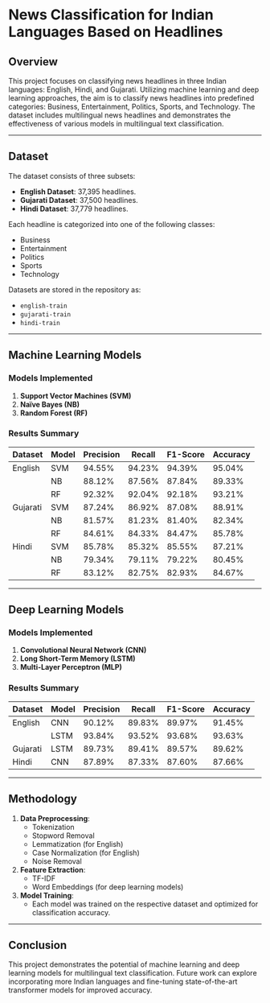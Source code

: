 # News Classification for Indian Languages Based on Headlines

## Overview
This project focuses on classifying news headlines in three Indian languages: English, Hindi, and Gujarati. Utilizing machine learning and deep learning approaches, the aim is to classify news headlines into predefined categories: Business, Entertainment, Politics, Sports, and Technology. The dataset includes multilingual news headlines and demonstrates the effectiveness of various models in multilingual text classification.

---

## Dataset
The dataset consists of three subsets:
- **English Dataset**: 37,395 headlines.
- **Gujarati Dataset**: 37,500 headlines.
- **Hindi Dataset**: 37,779 headlines.

Each headline is categorized into one of the following classes:
- Business
- Entertainment
- Politics
- Sports
- Technology

Datasets are stored in the repository as:
- `english-train`
- `gujarati-train`
- `hindi-train`

---

## Machine Learning Models
### Models Implemented
1. **Support Vector Machines (SVM)**
2. **Naïve Bayes (NB)**
3. **Random Forest (RF)**

### Results Summary
| Dataset  | Model  | Precision | Recall | F1-Score | Accuracy |
|----------|--------|-----------|--------|----------|----------|
| English  | SVM    | 94.55%    | 94.23% | 94.39%   | 95.04%   |
|          | NB     | 88.12%    | 87.56% | 87.84%   | 89.33%   |
|          | RF     | 92.32%    | 92.04% | 92.18%   | 93.21%   |
| Gujarati | SVM    | 87.24%    | 86.92% | 87.08%   | 88.91%   |
|          | NB     | 81.57%    | 81.23% | 81.40%   | 82.34%   |
|          | RF     | 84.61%    | 84.33% | 84.47%   | 85.78%   |
| Hindi    | SVM    | 85.78%    | 85.32% | 85.55%   | 87.21%   |
|          | NB     | 79.34%    | 79.11% | 79.22%   | 80.45%   |
|          | RF     | 83.12%    | 82.75% | 82.93%   | 84.67%   |

---

## Deep Learning Models
### Models Implemented
1. **Convolutional Neural Network (CNN)**
2. **Long Short-Term Memory (LSTM)**
3. **Multi-Layer Perceptron (MLP)**

### Results Summary
| Dataset  | Model  | Precision | Recall | F1-Score | Accuracy |
|----------|--------|-----------|--------|----------|----------|
| English  | CNN    | 90.12%    | 89.83% | 89.97%   | 91.45%   |
|          | LSTM   | 93.84%    | 93.52% | 93.68%   | 93.63%   |
| Gujarati | LSTM   | 89.73%    | 89.41% | 89.57%   | 89.62%   |
| Hindi    | CNN    | 87.89%    | 87.33% | 87.60%   | 87.66%   |

---

## Methodology
1. **Data Preprocessing**:
   - Tokenization
   - Stopword Removal
   - Lemmatization (for English)
   - Case Normalization (for English)
   - Noise Removal
2. **Feature Extraction**:
   - TF-IDF
   - Word Embeddings (for deep learning models)
3. **Model Training**:
   - Each model was trained on the respective dataset and optimized for classification accuracy.

---

## Conclusion
This project demonstrates the potential of machine learning and deep learning models for multilingual text classification. Future work can explore incorporating more Indian languages and fine-tuning state-of-the-art transformer models for improved accuracy.
